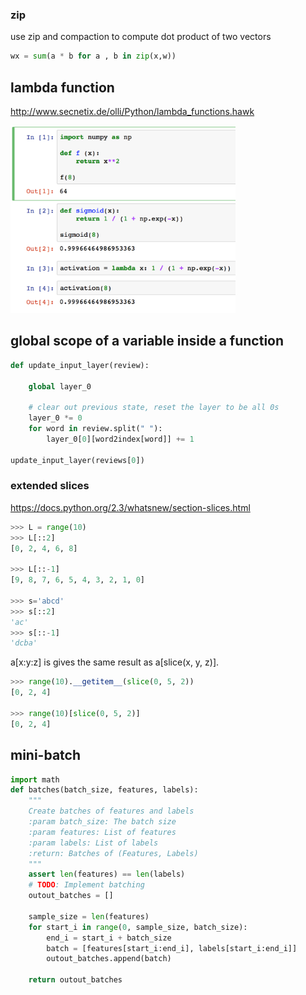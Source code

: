 ### zip
use zip and compaction to compute dot product of two vectors
```python
wx = sum(a * b for a , b in zip(x,w))
```

## lambda function
http://www.secnetix.de/olli/Python/lambda_functions.hawk

<img src="figs/lamba_demo.png" height="300">

## global scope of a variable inside a function
```python
def update_input_layer(review):
    
    global layer_0
    
    # clear out previous state, reset the layer to be all 0s
    layer_0 *= 0
    for word in review.split(" "):
        layer_0[0][word2index[word]] += 1

update_input_layer(reviews[0])
```

### extended slices
https://docs.python.org/2.3/whatsnew/section-slices.html
```python
>>> L = range(10)
>>> L[::2]
[0, 2, 4, 6, 8]

>>> L[::-1]
[9, 8, 7, 6, 5, 4, 3, 2, 1, 0]

>>> s='abcd'
>>> s[::2]
'ac'
>>> s[::-1]
'dcba'
```

a[x:y:z] is gives the same result as a[slice(x, y, z)]. 
```python
>>> range(10).__getitem__(slice(0, 5, 2))
[0, 2, 4]

>>> range(10)[slice(0, 5, 2)]
[0, 2, 4]
```

## mini-batch
```python
import math
def batches(batch_size, features, labels):
    """
    Create batches of features and labels
    :param batch_size: The batch size
    :param features: List of features
    :param labels: List of labels
    :return: Batches of (Features, Labels)
    """
    assert len(features) == len(labels)
    # TODO: Implement batching
    outout_batches = []
    
    sample_size = len(features)
    for start_i in range(0, sample_size, batch_size):
        end_i = start_i + batch_size
        batch = [features[start_i:end_i], labels[start_i:end_i]]
        outout_batches.append(batch)
        
    return outout_batches
```

